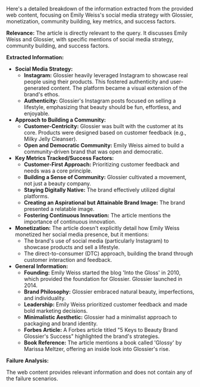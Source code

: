 Here's a detailed breakdown of the information extracted from the provided web content, focusing on Emily Weiss's social media strategy with Glossier, monetization, community building, key metrics, and success factors.

**Relevance:** The article is directly relevant to the query. It discusses Emily Weiss and Glossier, with specific mentions of social media strategy, community building, and success factors.

**Extracted Information:**

*   **Social Media Strategy:**
    *   **Instagram:** Glossier heavily leveraged Instagram to showcase real people using their products. This fostered authenticity and user-generated content. The platform became a visual extension of the brand's ethos.
    *   **Authenticity:** Glossier's Instagram posts focused on selling a lifestyle, emphasizing that beauty should be fun, effortless, and enjoyable.
*   **Approach to Building a Community:**
    *   **Customer-Centricity:** Glossier was built with the customer at its core. Products were designed based on customer feedback (e.g., Milky Jelly Cleanser).
    *   **Open and Democratic Community:** Emily Weiss aimed to build a community-driven brand that was open and democratic.
*   **Key Metrics Tracked/Success Factors:**
    *   **Customer-First Approach:** Prioritizing customer feedback and needs was a core principle.
    *   **Building a Sense of Community:** Glossier cultivated a movement, not just a beauty company.
    *   **Staying Digitally Native:** The brand effectively utilized digital platforms.
    *   **Creating an Aspirational but Attainable Brand Image:** The brand presented a relatable image.
    *   **Fostering Continuous Innovation:** The article mentions the importance of continuous innovation.
*   **Monetization:** The article doesn't explicitly detail how Emily Weiss monetized her social media presence, but it mentions:
    *   The brand's use of social media (particularly Instagram) to showcase products and sell a lifestyle.
    *   The direct-to-consumer (DTC) approach, building the brand through customer interaction and feedback.
*   **General Information:**
    *   **Founding:** Emily Weiss started the blog 'Into the Gloss' in 2010, which provided the foundation for Glossier. Glossier launched in 2014.
    *   **Brand Philosophy:** Glossier embraced natural beauty, imperfections, and individuality.
    *   **Leadership:** Emily Weiss prioritized customer feedback and made bold marketing decisions.
    *   **Minimalistic Aesthetic:** Glossier had a minimalist approach to packaging and brand identity.
    *   **Forbes Article:** A Forbes article titled "5 Keys to Beauty Brand Glossier's Success" highlighted the brand's strategies.
    *   **Book Reference:** The article mentions a book called 'Glossy' by Marissa Meltzer, offering an inside look into Glossier's rise.

**Failure Analysis:**

The web content provides relevant information and does not contain any of the failure scenarios.
